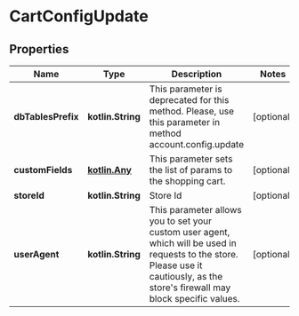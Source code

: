 
# CartConfigUpdate

## Properties
| Name | Type | Description | Notes |
| ------------ | ------------- | ------------- | ------------- |
| **dbTablesPrefix** | **kotlin.String** | This parameter is deprecated for this method. Please, use this parameter in method account.config.update |  [optional] |
| **customFields** | [**kotlin.Any**](.md) | This parameter sets the list of params to the shopping cart. |  [optional] |
| **storeId** | **kotlin.String** | Store Id |  [optional] |
| **userAgent** | **kotlin.String** | This parameter allows you to set your custom user agent, which will be used in requests to the store. Please use it cautiously, as the store&#39;s firewall may block specific values. |  [optional] |



